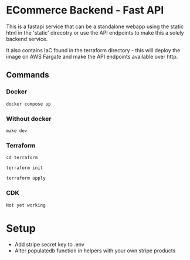 # ECommerce Backend - Fast API

This is a fastapi service that can be a standalone webapp using the static html
in the 'static' direcotry or use the API endpoints to make this a solely backend
service.

It also contains IaC found in the terraform directory - this will deploy the
image on AWS Fargate and make the API endpoints available over http.

## Commands

### Docker

`docker compose up`

### Without docker

`make dev`

### Terraform

```
cd terraform

terraform init

terraform apply
```

### CDK

`Not yet working`

# Setup

- Add stripe secret key to .env
- Alter populatedb function in helpers with your own stripe products
